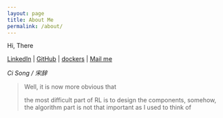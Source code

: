```yaml
---
layout: page
title: About Me
permalink: /about/
---
```


Hi, There

[LinkedIn](http://www.linkedin.com/in/abnersoong) \| [GitHub](https://github.com/cinqs) \| [dockers](https://hub.docker.com/u/cinqsoong/) \| [Mail me](mailto://ci.song@aliyun.com)

*Ci Song / 宋辞*

> Well, it is now more obvious that
>
> the most difficult part of RL is to design the components, somehow, the algorithm part is not that important as I used to think of
